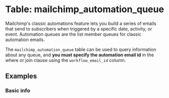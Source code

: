 # Table: mailchimp_automation_queue

Mailchimp's classic automations feature lets you build a series of emails that send to subscribers when triggered by a specific date, activity, or event. Automation queues are the list member queues for classic automation emails.

The `mailchimp_automation_queue` table can be used to query information about any queue, and **you must specify the automation email id** in the where or join clause using the `workflow_email_id` column.

## Examples

### Basic info
